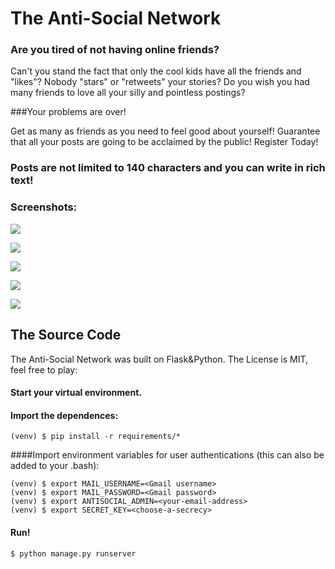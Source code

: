 # The Anti-Social Network

### Are you tired of not having online friends?

Can't you stand the fact that only the cool kids have all the friends and "likes"? Nobody "stars" or "retweets" your stories? Do you wish you had many friends to love all your silly and pointless postings?

###Your problems are over!

Get as many as friends as you need to feel good about yourself! Guarantee that all your posts are going to be acclaimed by the public! Register Today!


### Posts are not limited to 140 characters and you can write in rich text!


### Screenshots:

![](http://i.imgur.com/rfLesjW.png)

![](http://i.imgur.com/PScsVh9.png)


![](http://i.imgur.com/xE7u9sl.png)

![](http://i.imgur.com/8mYSSpG.png)

![](http://i.imgur.com/TiwwQq3.png)




## The Source Code

The Anti-Social Network was built on Flask&Python. The License is MIT, feel free to play:


#### Start your virtual environment.

#### Import the dependences:

```
(venv) $ pip install -r requirements/*
```

####Import environment variables for user authentications (this can also be added to your .bash):

```
(venv) $ export MAIL_USERNAME=<Gmail username>
(venv) $ export MAIL_PASSWORD=<Gmail password>
(venv) $ export ANTISOCIAL_ADMIN=<your-email-address>
(venv) $ export SECRET_KEY=<choose-a-secrecy>
```

#### Run!

```
$ python manage.py runserver
```